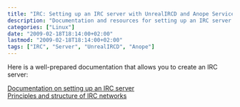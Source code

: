 ```yaml
---
title: "IRC: Setting up an IRC server with UnrealIRCD and Anope Services"
description: "Documentation and resources for setting up an IRC server using UnrealIRCD and Anope Services"
categories: ["Linux"]
date: "2009-02-18T18:14:00+02:00"
lastmod: "2009-02-18T18:14:00+02:00"
tags: ["IRC", "Server", "UnrealIRCD", "Anope"]
---
```


Here is a well-prepared documentation that allows you to create an IRC server:

[Documentation on setting up an IRC server](../../static/pdf/ircserver.pdf)  
[Principles and structure of IRC networks](../../static/pdf/principes_et_structure_des_réseaux_irc.pdf)
